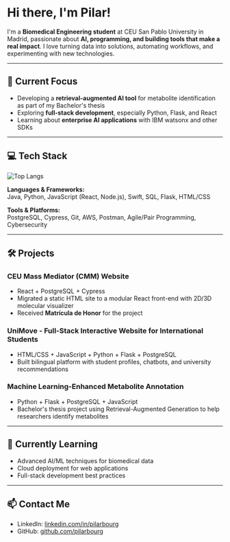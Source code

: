 # Hi there, I'm Pilar!

I'm a **Biomedical Engineering student** at CEU San Pablo University in Madrid, passionate about **AI, programming, and building tools that make a real impact**.  I love turning data into solutions, automating workflows, and experimenting with new technologies. 

---

## 🔭 Current Focus
- Developing a **retrieval-augmented AI tool** for metabolite identification as part of my Bachelor's thesis  
- Exploring **full-stack development**, especially Python, Flask, and React  
- Learning about **enterprise AI applications** with IBM watsonx and other SDKs  

---

## 💻 Tech Stack
![Top Langs](https://github-readme-stats.vercel.app/api/top-langs/?username=pilarbourg&layout=compact&theme=radical&cache_seconds=0)

**Languages & Frameworks:**  
Java, Python, JavaScript (React, Node.js), Swift, SQL, Flask, HTML/CSS  

**Tools & Platforms:**  
PostgreSQL, Cypress, Git, AWS, Postman, Agile/Pair Programming, Cybersecurity  

---

## 🛠️ Projects
### CEU Mass Mediator (CMM) Website
- React + PostgreSQL + Cypress  
- Migrated a static HTML site to a modular React front-end with 2D/3D molecular visualizer  
- Received **Matrícula de Honor** for the project

### UniMove - Full-Stack Interactive Website for International Students
- HTML/CSS + JavaScript + Python + Flask + PostgreSQL  
- Built bilingual platform with student profiles, chatbots, and university recommendations  

### Machine Learning-Enhanced Metabolite Annotation
- Python + Flask + PostgreSQL + JavaScript  
- Bachelor's thesis project using Retrieval-Augmented Generation to help researchers identify metabolites  

---

## 🌱 Currently Learning
- Advanced AI/ML techniques for biomedical data  
- Cloud deployment for web applications  
- Full-stack development best practices  

---

## 📫 Contact Me
- LinkedIn: [linkedin.com/in/pilarbourg](https://www.linkedin.com/in/pilarbourg/)  
- GitHub: [github.com/pilarbourg](https://github.com/pilarbourg)  
